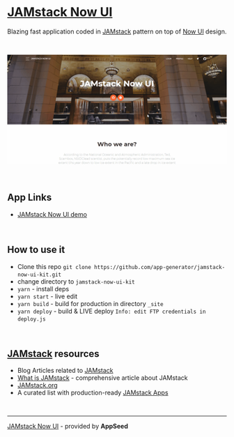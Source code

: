 # [JAMstack Now UI](https://jamstack-now-ui-kit.appseed.us)

Blazing fast application coded in [JAMstack](https://jamstack.org/) pattern on top of [Now UI](https://demos.creative-tim.com/now-ui-kit/) design.

<br />

![JAMstack Now UI - Gif animated intro.](https://github.com/app-generator/static/blob/master/products/jamstack-now-ui-intro.gif?raw=true)

<br />

## App Links

- [JAMstack Now UI demo](https://jamstack-now-ui-kit.appseed.us/)

<br />

## How to use it

- Clone this repo `git clone https://github.com/app-generator/jamstack-now-ui-kit.git`
- change directory to `jamstack-now-ui-kit`
- `yarn` - install deps
- `yarn start` - live edit
- `yarn build` - build for production in directory `_site`
- `yarn deploy` - build & LIVE deploy `Info: edit FTP credentials in deploy.js `

<br />

## [JAMstack](https://jamstack.org/) resources

- Blog Articles related to [JAMstack](https://blog.appseed.us/tag/jamstack/)
- [What is JAMstack](https://blog.appseed.us/what-is-jamstack/) - comprehensive article about JAMstack
- [JAMstack.org](https://jamstack.org/)
- A curated list with production-ready [JAMstack Apps](https://appseed.us/apps/jamstack)

<br />

---
[JAMstack Now UI](https://jamstack-now-ui-kit.appseed.us) - provided by **AppSeed**
